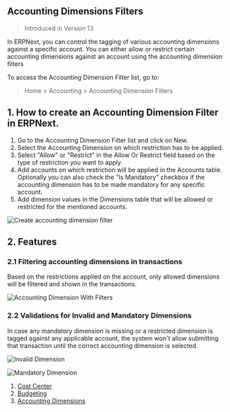 ## Accounting Dimensions Filters

> Introduced in Version 13

In ERPNext, you can control the tagging of various accounting dimensions against a specific account. You can either allow or restrict certain accounting dimensions against an account using the accounting dimension filters

To access the Accounting Dimension Filter list, go to:

> Home > Accounting > Accounting Dimension Filters

## 1\. How to create an Accounting Dimension Filter in ERPNext.

1.  Go to the Accounting Dimension Filter list and click on New.
2.  Select the Accounting Dimension on which restriction has to be applied.
3.  Select "Allow" or "Restrict" in the Allow Or Restrict field based on the type of restriction you want to apply.
4.  Add accounts on which restriction will be applied in the Accounts table. Optionally you can also check the "Is Mandatory" checkbox if the accounting dimension has to be made mandatory for any specific account.
5.  Add dimension values in the Dimensions table that will be allowed or restricted for the mentioned accounts.

![Create accounting dimension filter](https://docs.erpnext.com/files/accounting-dimension-filter.png)

## 2\. Features

### 2.1 Filtering accounting dimensions in transactions

Based on the restrictions applied on the account, only allowed dimensions will be filtered and shown in the transactions.

![Accounting Dimension With Filters](https://docs.erpnext.com/files/accounting-dimension-with-filters.png)

### 2.2 Validations for Invalid and Mandatory Dimensions

In case any mandatory dimension is missing or a restricted dimension is tagged against any applicable account, the system won't allow submitting that transaction until the correct accounting dimension is selected.

![Invalid Dimension](https://docs.erpnext.com/files/invalid-dimension.png)

![Mandatory Dimension](https://docs.erpnext.com/files/mandatory-dimension.png)

1.  [Cost Center](https://docs.erpnext.com/docs/v13/user/manual/en/accounts/cost-center)
2.  [Budgeting](https://docs.erpnext.com/docs/v13/user/manual/en/accounts/budgeting)
3.  [Accounting Dimensions](https://docs.erpnext.com/docs/v13/user/manual/en/accounts/accounting-dimensions)
